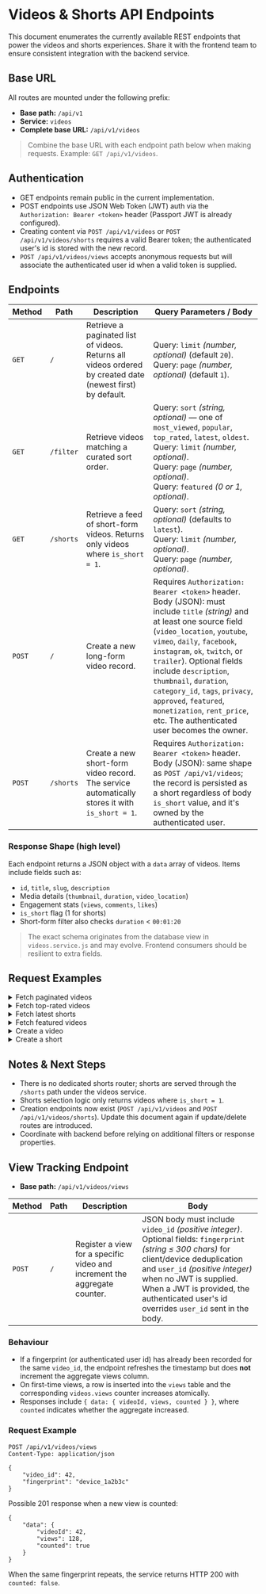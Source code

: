 # Videos & Shorts API Endpoints

This document enumerates the currently available REST endpoints that power the videos and shorts experiences. Share it with the frontend team to ensure consistent integration with the backend service.

## Base URL

All routes are mounted under the following prefix:

- **Base path:** `/api/v1`
- **Service:** `videos`
- **Complete base URL:** `/api/v1/videos`

> Combine the base URL with each endpoint path below when making requests. Example: `GET /api/v1/videos`.

## Authentication

- GET endpoints remain public in the current implementation.
- POST endpoints use JSON Web Token (JWT) auth via the `Authorization: Bearer <token>` header (Passport JWT is already configured).
- Creating content via `POST /api/v1/videos` or `POST /api/v1/videos/shorts` requires a valid Bearer token; the authenticated user's id is stored with the new record.
- `POST /api/v1/videos/views` accepts anonymous requests but will associate the authenticated user id when a valid token is supplied.

## Endpoints

| Method | Path      | Description                                                                                                | Query Parameters / Body                                                                                                                                                                                                                                                                                                                                                                                                                    |
| ------ | --------- | ---------------------------------------------------------------------------------------------------------- | ------------------------------------------------------------------------------------------------------------------------------------------------------------------------------------------------------------------------------------------------------------------------------------------------------------------------------------------------------------------------------------------------------------------------------------------ |
| `GET`  | `/`       | Retrieve a paginated list of videos. Returns all videos ordered by created date (newest first) by default. | Query: `limit` _(number, optional)_ (default `20`).<br>Query: `page` _(number, optional)_ (default `1`).                                                                                                                                                                                                                                                                                                                                   |
| `GET`  | `/filter` | Retrieve videos matching a curated sort order.                                                             | Query: `sort` _(string, optional)_ — one of `most_viewed`, `popular`, `top_rated`, `latest`, `oldest`.<br>Query: `limit` _(number, optional)_.<br>Query: `page` _(number, optional)_.<br>Query: `featured` _(0 or 1, optional)_.                                                                                                                                                                                                           |
| `GET`  | `/shorts` | Retrieve a feed of short-form videos. Returns only videos where `is_short = 1`.                            | Query: `sort` _(string, optional)_ (defaults to `latest`).<br>Query: `limit` _(number, optional)_.<br>Query: `page` _(number, optional)_.                                                                                                                                                                                                                                                                                                  |
| `POST` | `/`       | Create a new long-form video record.                                                                       | Requires `Authorization: Bearer <token>` header. Body (JSON): must include `title` _(string)_ and at least one source field (`video_location`, `youtube`, `vimeo`, `daily`, `facebook`, `instagram`, `ok`, `twitch`, or `trailer`). Optional fields include `description`, `thumbnail`, `duration`, `category_id`, `tags`, `privacy`, `approved`, `featured`, `monetization`, `rent_price`, etc. The authenticated user becomes the owner. |
| `POST` | `/shorts` | Create a new short-form video record. The service automatically stores it with `is_short = 1`.             | Requires `Authorization: Bearer <token>` header. Body (JSON): same shape as `POST /api/v1/videos`; the record is persisted as a short regardless of body `is_short` value, and it's owned by the authenticated user.                                                                                                                                                                                                                       |

### Response Shape (high level)

Each endpoint returns a JSON object with a `data` array of videos. Items include fields such as:

- `id`, `title`, `slug`, `description`
- Media details (`thumbnail`, `duration`, `video_location`)
- Engagement stats (`views`, `comments`, `likes`)
- `is_short` flag (1 for shorts)
- Short-form filter also checks `duration` < `00:01:20`

> The exact schema originates from the database view in `videos.service.js` and may evolve. Frontend consumers should be resilient to extra fields.

## Request Examples

<details>
<summary>Fetch paginated videos</summary>

```
GET /api/v1/videos?limit=20&page=1
Accept: application/json
```

</details>

<details>
<summary>Fetch top-rated videos</summary>

```
GET /api/v1/videos/filter?sort=top_rated&limit=12&page=1
Accept: application/json
```

</details>

<details>
<summary>Fetch latest shorts</summary>

```
GET /api/v1/videos/shorts?sort=latest&limit=15&page=1
Accept: application/json
```

</details>

<details>
<summary>Fetch featured videos</summary>

```
GET /api/v1/videos/filter?featured=1&limit=12&page=1
Accept: application/json
```

</details>

<details>
<summary>Create a video</summary>

```
POST /api/v1/videos
Content-Type: application/json
Authorization: Bearer <token>

{
	"user_id": 1,
	"title": "Amazing Hausa Movie",
	"video_location": "upload/videos/2025/movie.mp4",
	"thumbnail": "upload/photos/2025/movie-thumb.jpg",
	"duration": "01:15:00",
	"category_id": 3,
	"tags": "hausa,movie"
}
```

</details>

<details>
<summary>Create a short</summary>

```
POST /api/v1/videos/shorts
Content-Type: application/json
Authorization: Bearer <token>

{
	"user_id": 1,
	"title": "Quick Recipe Clip",
	"video_location": "upload/videos/2025/recipe.mp4",
	"thumbnail": "upload/photos/2025/recipe-thumb.jpg",
	"duration": "00:01:00",
	"tags": "food,short"
}
```

</details>

## Notes & Next Steps

- There is no dedicated shorts router; shorts are served through the `/shorts` path under the videos service.
- Shorts selection logic only returns videos where `is_short = 1`.
- Creation endpoints now exist (`POST /api/v1/videos` and `POST /api/v1/videos/shorts`). Update this document again if update/delete routes are introduced.
- Coordinate with backend before relying on additional filters or response properties.

## View Tracking Endpoint

- **Base path:** `/api/v1/videos/views`

| Method | Path | Description                                                               | Body                                                                                                                                                                                                                                                                                                |
| ------ | ---- | ------------------------------------------------------------------------- | --------------------------------------------------------------------------------------------------------------------------------------------------------------------------------------------------------------------------------------------------------------------------------------------------- |
| `POST` | `/`  | Register a view for a specific video and increment the aggregate counter. | JSON body must include `video_id` _(positive integer)_. Optional fields: `fingerprint` _(string ≤ 300 chars)_ for client/device deduplication and `user_id` _(positive integer)_ when no JWT is supplied. When a JWT is provided, the authenticated user's id overrides `user_id` sent in the body. |

### Behaviour

- If a fingerprint (or authenticated user id) has already been recorded for the same `video_id`, the endpoint refreshes the timestamp but does **not** increment the aggregate views column.
- On first-time views, a row is inserted into the `views` table and the corresponding `videos.views` counter increases atomically.
- Responses include `{ data: { videoId, views, counted } }`, where `counted` indicates whether the aggregate increased.

### Request Example

```
POST /api/v1/videos/views
Content-Type: application/json

{
	"video_id": 42,
	"fingerprint": "device_1a2b3c"
}
```

Possible 201 response when a new view is counted:

```
{
	"data": {
		"videoId": 42,
		"views": 128,
		"counted": true
	}
}
```

When the same fingerprint repeats, the service returns HTTP 200 with `counted: false`.
